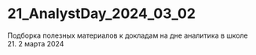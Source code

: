 # 21_AnalystDay_2024_03_02
Подборка полезных материалов к докладам на дне аналитика в школе 21. 2 марта 2024
